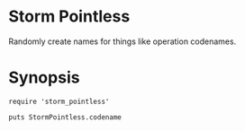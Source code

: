 # Storm Pointless

Randomly create names for things like operation codenames.

# Synopsis

    require 'storm_pointless'

    puts StormPointless.codename
